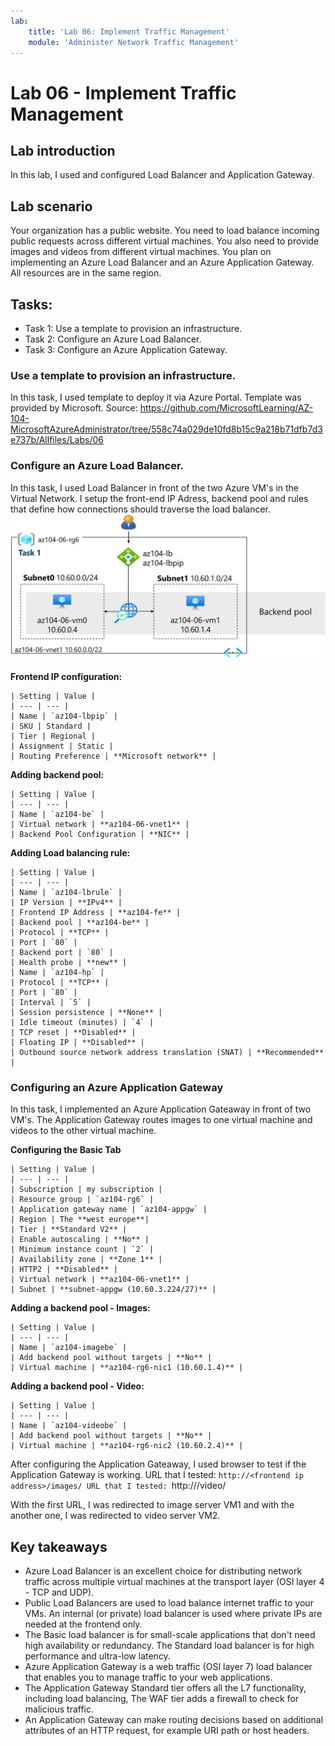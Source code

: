 ```yaml
---
lab:
    title: 'Lab 06: Implement Traffic Management'
    module: 'Administer Network Traffic Management'
---
```



# Lab 06 - Implement Traffic Management

## Lab introduction

In this lab, I used and configured Load Balancer and Application Gateway.

## Lab scenario

Your organization has a public website. You need to load balance incoming public requests across different virtual machines. You also need to provide images and videos from different virtual machines. You plan on implementing an Azure Load Balancer and an Azure Application Gateway. All resources are in the same region.

## Tasks:

+ Task 1: Use a template to provision an infrastructure.
+ Task 2: Configure an Azure Load Balancer.
+ Task 3: Configure an Azure Application Gateway.

   
### Use a template to provision an infrastructure.

In this task, I used template to deploy it via Azure Portal. Template was provided by Microsoft.
Source: https://github.com/MicrosoftLearning/AZ-104-MicrosoftAzureAdministrator/tree/558c74a029de10fd8b15c9a218b71dfb7d3e737b/Allfiles/Labs/06

### Configure an Azure Load Balancer.

In this task, I used Load Balancer in front of the two Azure VM's in the Virtual Network. I setup the front-end IP Adress, backend pool and rules
that define how connections should traverse the load balancer.
![Load Balancer Architecture.](../AdminLabs/Media/az104-lab06-lb-architecture.png)


**Frontend IP configuration:**

    | Setting | Value |
    | --- | --- |
    | Name | `az104-lbpip` |
    | SKU | Standard |
    | Tier | Regional |
    | Assignment | Static |
    | Routing Preference | **Microsoft network** |

**Adding backend pool:**

    | Setting | Value |
    | --- | --- |
    | Name | `az104-be` |
    | Virtual network | **az104-06-vnet1** |
    | Backend Pool Configuration | **NIC** |

**Adding Load balancing rule:**

    | Setting | Value |
    | --- | --- |
    | Name | `az104-lbrule` |
    | IP Version | **IPv4** |
    | Frontend IP Address | **az104-fe** |
    | Backend pool | **az104-be** |
    | Protocol | **TCP** |
    | Port | `80` |
    | Backend port | `80` |
    | Health probe | **new** |
    | Name | `az104-hp` |
    | Protocol | **TCP** |
    | Port | `80` |
    | Interval | `5` |
    | Session persistence | **None** |
    | Idle timeout (minutes) | `4` |
    | TCP reset | **Disabled** |
    | Floating IP | **Disabled** |
    | Outbound source network address translation (SNAT) | **Recommended** |

### Configuring an Azure Application Gateway

In this task, I implemented an Azure Application Gateaway in front of two VM's. The Application Gateway routes images to one virtual machine and videos to the other virtual machine.

**Configuring the Basic Tab**

    | Setting | Value |
    | --- | --- |
    | Subscription | my subscription |
    | Resource group | `az104-rg6` |
    | Application gateway name | `az104-appgw` |
    | Region | The **west europe**|
    | Tier | **Standard V2** |
    | Enable autoscaling | **No** |
    | Minimum instance count | `2` |
    | Availability zone | **Zone 1** |
    | HTTP2 | **Disabled** |
    | Virtual network | **az104-06-vnet1** |
    | Subnet | **subnet-appgw (10.60.3.224/27)** |

**Adding a backend pool - Images:**

    | Setting | Value |
    | --- | --- |
    | Name | `az104-imagebe` |
    | Add backend pool without targets | **No** |
    | Virtual machine | **az104-rg6-nic1 (10.60.1.4)** |

**Adding a backend pool - Video:**

    | Setting | Value |
    | --- | --- |
    | Name | `az104-videobe` |
    | Add backend pool without targets | **No** |
    | Virtual machine | **az104-rg6-nic2 (10.60.2.4)** |

After configuring the Application Gateaway, I used browser to test if the Application Gateway is working.
URL that I tested: `http://<frontend ip address>/images/
URL that I tested: `http://<frontend ip address>/video/

With the first URL, I was redirected to image server VM1 and with the another one, I was redirected to video server VM2.

## Key takeaways

+ Azure Load Balancer is an excellent choice for distributing network traffic across multiple virtual machines at the transport layer (OSI layer 4 - TCP and UDP).
+ Public Load Balancers are used to load balance internet traffic to your VMs. An internal (or private) load balancer is used where private IPs are needed at the frontend only.
+ The Basic load balancer is for small-scale applications that don't need high availability or redundancy. The Standard load balancer is for high performance and ultra-low latency.
+ Azure Application Gateway is a web traffic (OSI layer 7) load balancer that enables you to manage traffic to your web applications.
+ The Application Gateway Standard tier offers all the L7 functionality, including load balancing, The WAF tier adds a firewall to check for malicious traffic.
+ An Application Gateway can make routing decisions based on additional attributes of an HTTP request, for example URI path or host headers.
